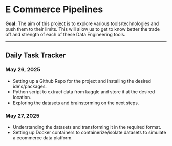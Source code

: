 # E Commerce Pipelines

**Goal:** The aim of this project is to explore various tools/technologies and push them to their limits. This will allow us to get to know better the trade off and strength of each of these Data Engineering tools.

---

## Daily Task Tracker

### May 26, 2025
- Setting up a Github Repo for the project and installing the desired ide's/packages.
- Python script to extract data from kaggle and store it at the desired location.
- Exploring the datasets and brainstorming on the next steps.

### May 27, 2025
- Understanding the datasets and transforming it in the required format.
- Setting up Docker containers to containerize/isolate datasets to simulate a ecommerce data platform.

